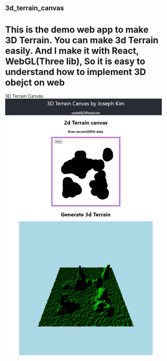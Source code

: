 ## 3d_terrain_canvas
This is the demo web app to make 3D Terrain.
You can make 3d Terrain easily.
And I make it with React, WebGL(Three lib), So it is easy to understand how to implement 3D obejct on web
======

3D Terrain Canvas
![Demo Image](./public/demoImg.png "3D Terrain Demo Image")
